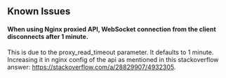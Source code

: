 ## Known Issues

#### When using Nginx proxied API, WebSocket connection from the client disconnects after 1 minute.

This is due to the proxy_read_timeout parameter. It defaults to 1 minute. Increasing it in nginx config of the api as mentioned in this stackoverflow answer: https://stackoverflow.com/a/28829907/4932305.
